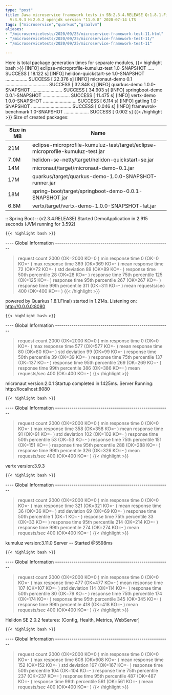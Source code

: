 ```yaml
---
type: "post"
title: Java microservice framework tests in SB:2.3.4.RELEASE Q:1.8.1.Final M:2.0.3
  V:3.9.3 H:2.0.2 openjdk version "11.0.8" 2020-07-14 LTS
tags: ["microservice","quarkus","graalvm"]
aliases:
- "/microservicetests/2020/09/25/microservice-framework-test-11.html"
- "/microservicetests/2020/09/25/microservice-framework-test-11/"
- "/microservicetests/2020/09/25/microservice-framework-test-11"

---
```

 
Here is total package generation times for separate modules,
{{< highlight bash >}}
[INFO] eclipse-microprofile-kumuluz-test 1.0-SNAPSHOT ..... SUCCESS [ 18.122 s]
[INFO] helidon-quickstart-se 1.0-SNAPSHOT ................. SUCCESS [ 22.376 s]
[INFO] micronaut-demo 0.1 ................................. SUCCESS [ 32.848 s]
[INFO] quarkus-demo 1.0.0-SNAPSHOT ........................ SUCCESS [ 34.903 s]
[INFO] springboot-demo 0.0.1-SNAPSHOT ..................... SUCCESS [ 11.475 s]
[INFO] vertx-demo 1.0.0-SNAPSHOT .......................... SUCCESS [  6.114 s]
[INFO] gatling 1.0-SNAPSHOT ............................... SUCCESS [  0.046 s]
[INFO] framewrok-benchmark 1.0-SNAPSHOT ................... SUCCESS [  0.002 s]
{{< /highlight >}}
Size of created packages:

| Size in MB |  Name |
|------------|-------|
| 21M | eclipse-microprofile-kumuluz-test/target/eclipse-microprofile-kumuluz-test.jar |
| 7.0M | helidon-se-netty/target/helidon-quickstart-se.jar |
| 14M | micronaut/target/micronaut-demo-0.1.jar |
| 17M | quarkus/target/quarkus-demo-1.0.0-SNAPSHOT-runner.jar |
| 18M | spring-boot/target/springboot-demo-0.0.1-SNAPSHOT.jar |
| 6.8M | vertx/target/vertx-demo-1.0.0-SNAPSHOT-fat.jar |


:: Spring Boot :: (v2.3.4.RELEASE) Started DemoApplication in 2.915 seconds (JVM running for 3.592)

    {{< highlight bash >}}
---- Global Information --------------------------------------------------------
> request count                                       2000 (OK=2000   KO=0     )
> min response time                                      0 (OK=0      KO=-     )
> max response time                                    369 (OK=369    KO=-     )
> mean response time                                    72 (OK=72     KO=-     )
> std deviation                                         89 (OK=89     KO=-     )
> response time 50th percentile                         28 (OK=28     KO=-     )
> response time 75th percentile                        125 (OK=125    KO=-     )
> response time 95th percentile                        267 (OK=267    KO=-     )
> response time 99th percentile                        311 (OK=311    KO=-     )
> mean requests/sec                                    400 (OK=400    KO=-     )
{{< /highlight >}}

powered by Quarkus 1.8.1.Final) started in 1.214s. Listening on: http://0.0.0.0:8080

    {{< highlight bash >}}
---- Global Information --------------------------------------------------------
> request count                                       2000 (OK=2000   KO=0     )
> min response time                                      0 (OK=0      KO=-     )
> max response time                                    577 (OK=577    KO=-     )
> mean response time                                    80 (OK=80     KO=-     )
> std deviation                                         99 (OK=99     KO=-     )
> response time 50th percentile                         39 (OK=39     KO=-     )
> response time 75th percentile                        137 (OK=137    KO=-     )
> response time 95th percentile                        269 (OK=269    KO=-     )
> response time 99th percentile                        386 (OK=386    KO=-     )
> mean requests/sec                                    400 (OK=400    KO=-     )
{{< /highlight >}}

micronaut version:2.0.1 Startup completed in 1425ms. Server Running: http://localhost:8080

    {{< highlight bash >}}
---- Global Information --------------------------------------------------------
> request count                                       2000 (OK=2000   KO=0     )
> min response time                                      0 (OK=0      KO=-     )
> max response time                                    358 (OK=358    KO=-     )
> mean response time                                    91 (OK=91     KO=-     )
> std deviation                                        102 (OK=102    KO=-     )
> response time 50th percentile                         53 (OK=53     KO=-     )
> response time 75th percentile                        151 (OK=151    KO=-     )
> response time 95th percentile                        288 (OK=288    KO=-     )
> response time 99th percentile                        326 (OK=326    KO=-     )
> mean requests/sec                                    400 (OK=400    KO=-     )
{{< /highlight >}}

vertx version:3.9.3

    {{< highlight bash >}}
---- Global Information --------------------------------------------------------
> request count                                       2000 (OK=2000   KO=0     )
> min response time                                      0 (OK=0      KO=-     )
> max response time                                    321 (OK=321    KO=-     )
> mean response time                                    36 (OK=36     KO=-     )
> std deviation                                         69 (OK=69     KO=-     )
> response time 50th percentile                          1 (OK=1      KO=-     )
> response time 75th percentile                         33 (OK=33     KO=-     )
> response time 95th percentile                        214 (OK=214    KO=-     )
> response time 99th percentile                        274 (OK=274    KO=-     )
> mean requests/sec                                    400 (OK=400    KO=-     )
{{< /highlight >}}

kumuluz version:3.11.0 Server -- Started @5598ms

    {{< highlight bash >}}
---- Global Information --------------------------------------------------------
> request count                                       2000 (OK=2000   KO=0     )
> min response time                                      0 (OK=0      KO=-     )
> max response time                                    477 (OK=477    KO=-     )
> mean response time                                   107 (OK=107    KO=-     )
> std deviation                                        114 (OK=114    KO=-     )
> response time 50th percentile                         80 (OK=79     KO=-     )
> response time 75th percentile                        174 (OK=174    KO=-     )
> response time 95th percentile                        345 (OK=345    KO=-     )
> response time 99th percentile                        418 (OK=418    KO=-     )
> mean requests/sec                                    400 (OK=400    KO=-     )
{{< /highlight >}}

Helidon SE 2.0.2 features: [Config, Health, Metrics, WebServer]

    {{< highlight bash >}}
---- Global Information --------------------------------------------------------
> request count                                       2000 (OK=2000   KO=0     )
> min response time                                      0 (OK=0      KO=-     )
> max response time                                    608 (OK=608    KO=-     )
> mean response time                                   152 (OK=152    KO=-     )
> std deviation                                        167 (OK=167    KO=-     )
> response time 50th percentile                        104 (OK=104    KO=-     )
> response time 75th percentile                        237 (OK=237    KO=-     )
> response time 95th percentile                        487 (OK=487    KO=-     )
> response time 99th percentile                        561 (OK=561    KO=-     )
> mean requests/sec                                    400 (OK=400    KO=-     )
{{< /highlight >}}